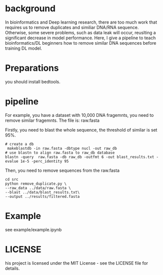 # background
In bioinformatics and Deep learning research, there are too much work that requires us to remove duplicates and similiar DNA/RNA sequence. Otherwise, some severe problems, 
such as data leak will occur, reuslting a significant decrease in model performance. Here, I give a pipeline to teach bioinformatics/DL beginners how to remove similar DNA 
sequences before training DL model.

# Preparations
you should install bedtools.
# pipeline
For example, you have a dataset with 10,000 DNA fragemnts, you need to remove similar fragemnts. The file is: raw.fasta

Firstly, you need to blast the whole sequence, the threshold of similar is set 95%.
```
# create a db
 makeblastdb -in raw.fasta -dbtype nucl -out raw_db
# use blastn to align raw.fasta to raw_db database
blastn -query  raw.fasta -db raw_db -outfmt 6 -out blast_results.txt -evalue 1e-5 -perc_identity 95
```

Then, you need to remove sequences from the raw.fasta
```
cd src
python remove_duplicate.py \
--raw_data ../data/raw.fasta \
--blast ../data/blast_results.txt\
--output ../results/filtered.fasta
```

# Example
see example/example.ipynb

# LICENSE
his project is licensed under the MIT License - see the LICENSE file for details.


